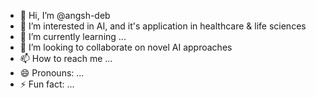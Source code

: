- 👋 Hi, I’m @angsh-deb
- 👀 I’m interested in AI, and it's application in healthcare & life sciences
- 🌱 I’m currently learning ...
- 💞️ I’m looking to collaborate on novel AI approaches
- 📫 How to reach me ...
- 😄 Pronouns: ...
- ⚡ Fun fact: ...

<!---
anshuman-deb/anshuman-deb is a ✨ special ✨ repository because its `README.md` (this file) appears on your GitHub profile.
You can click the Preview link to take a look at your changes.
--->
